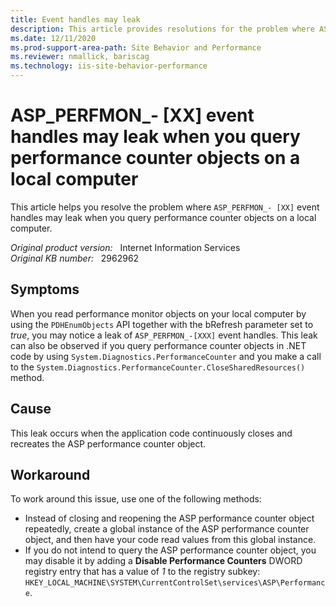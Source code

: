 ```yaml
---
title: Event handles may leak
description: This article provides resolutions for the problem where ASP_PERFMON_- [XX] event handles may leak when you query performance counter objects on a local computer.
ms.date: 12/11/2020
ms.prod-support-area-path: Site Behavior and Performance
ms.reviewer: nmallick, bariscag
ms.technology: iis-site-behavior-performance
---
```

# ASP_PERFMON_- [XX] event handles may leak when you query performance counter objects on a local computer

This article helps you resolve the problem where `ASP_PERFMON_- [XX]` event handles may leak when you query performance counter objects on a local computer.

_Original product version:_ &nbsp; Internet Information Services  
_Original KB number:_ &nbsp; 2962962

## Symptoms

When you read performance monitor objects on your local computer by using the `PDHEnumObjects` API together with the bRefresh parameter set to *true*, you may notice a leak of `ASP_PERFMON_-[XXX]` event handles. This leak can also be observed if you query performance counter objects in .NET code by using `System.Diagnostics.PerformanceCounter` and you make a call to the `System.Diagnostics.PerformanceCounter.CloseSharedResources()` method.

## Cause

This leak occurs when the application code continuously closes and recreates the ASP performance counter object.

## Workaround

To work around this issue, use one of the following methods:

- Instead of closing and reopening the ASP performance counter object repeatedly, create a global instance of the ASP performance counter object, and then have your code read values from this global instance.
- If you do not intend to query the ASP performance counter object, you may disable it by adding a **Disable Performance Counters** DWORD registry entry that has a value of *1* to the registry subkey: `HKEY_LOCAL_MACHINE\SYSTEM\CurrentControlSet\services\ASP\Performance`.
